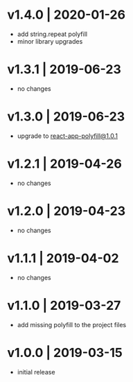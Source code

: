 # v1.4.0 | 2020-01-26
* add string.repeat polyfill
* minor library upgrades

# v1.3.1 | 2019-06-23
* no changes

# v1.3.0 | 2019-06-23
* upgrade to react-app-polyfill@1.0.1

# v1.2.1 | 2019-04-26
* no changes

# v1.2.0 | 2019-04-23
* no changes

# v1.1.1 | 2019-04-02
* no changes

# v1.1.0 | 2019-03-27
* add missing polyfill to the project files

# v1.0.0 | 2019-03-15
* initial release
